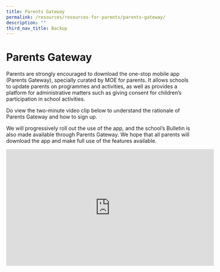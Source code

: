 ```yaml
---
title: Parents Gateway
permalink: /resources/resources-for-parents/parents-gateway/
description: ""
third_nav_title: Backup
---
```

Parents Gateway
===============

  

Parents are strongly encouraged to download the one-stop mobile app (Parents Gateway), specially curated by MOE for parents. It allows schools to update parents on programmes and activities, as well as provides a platform for administrative matters such as giving consent for children’s participation in school activities.

  

Do view the two-minute video clip below to understand the rationale of Parents Gateway and how to sign up.

  

We will progressively roll out the use of the app, and the school’s Bulletin is also made available through Parents Gateway. We hope that all parents will download the app and make full use of the features available.

<div class="bp-youtube">
<iframe width="560" height="315" src="https://www.youtube.com/embed/3yYESIFqldo" title="YouTube video player" frameborder="0" allow="accelerometer; autoplay; clipboard-write; encrypted-media; gyroscope; picture-in-picture" allowfullscreen=""></iframe>
	</div>